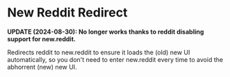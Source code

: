 # New Reddit Redirect

**UPDATE (2024-08-30): No longer works thanks to reddit disabling support for new.reddit.**

Redirects reddit to new.reddit to ensure it loads the (old) new UI automatically, so you don't need to enter new.reddit every time to avoid the abhorrent (new) new UI.
